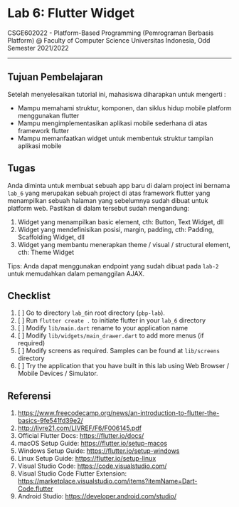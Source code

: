 # Lab 6: Flutter Widget

CSGE602022 - Platform-Based Programming (Pemrograman Berbasis Platform) @
Faculty of Computer Science Universitas Indonesia, Odd Semester 2021/2022

---

## Tujuan Pembelajaran

Setelah menyelesaikan tutorial ini, mahasiswa diharapkan untuk mengerti :

- Mampu memahami struktur, komponen, dan siklus hidup mobile platform menggunakan flutter
- Mampu mengimplementasikan aplikasi mobile sederhana di atas framework flutter 
- Mampu memanfaatkan widget untuk membentuk struktur tampilan aplikasi mobile

## Tugas

Anda diminta untuk membuat sebuah app baru di dalam project ini bernama `lab_6` yang merupakan sebuah project di atas framework flutter yang menampilkan sebuah halaman yang sebelumnya sudah dibuat untuk platform web. Pastikan di dalam tersebut sudah mengandung:

1. Widget yang menampilkan basic element, cth: Button, Text Widget, dll
2. Widget yang mendefinisikan posisi, margin, padding, cth: Padding, Scaffolding Widget, dll
3. Widget yang membantu menerapkan theme / visual / structural element, cth: Theme Widget

Tips: Anda dapat menggunakan endpoint yang sudah dibuat pada `lab-2` untuk memudahkan dalam pemanggilan AJAX.

## Checklist

1. [ ] Go to directory `lab_6`in root directory (`pbp-lab`).
2. [ ] Run `flutter create .` to initiate flutter in your `lab_6` directory
3. [ ] Modify `lib/main.dart` rename to your application name
4. [ ] Modify `lib/widgets/main_drawer.dart` to add more menus (if required)
5. [ ] Modify screens as required. Samples can be found at `lib/screens` directory
6. [ ] Try the application that you have built in this lab using Web Browser / Mobile Devices / Simulator.

## Referensi

1. https://www.freecodecamp.org/news/an-introduction-to-flutter-the-basics-9fe541fd39e2/
2. http://livre21.com/LIVREF/F6/F006145.pdf
3. Official Flutter Docs: https://flutter.io/docs/
4. macOS Setup Guide: https://flutter.io/setup-macos
5. Windows Setup Guide: https://flutter.io/setup-windows
6. Linux Setup Guide: https://flutter.io/setup-linux
7. Visual Studio Code: https://code.visualstudio.com/
8. Visual Studio Code Flutter Extension: https://marketplace.visualstudio.com/items?itemName=Dart-Code.flutter
9. Android Studio: https://developer.android.com/studio/

